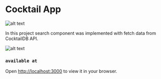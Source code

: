 # Cocktail App

![alt text](https://firebasestorage.googleapis.com/v0/b/birthday-react-6eca4.appspot.com/o/Drinks%2Faffogato.jpg?alt=media&token=022af88a-cde2-4539-b3f0-ff6d0a118a63)

In this project search component was implemented with fetch data from CocktailDB API.

![alt text](https://firebasestorage.googleapis.com/v0/b/birthday-react-6eca4.appspot.com/o/Drinks%2Fcocktail_screen.jpg?alt=media&token=23e2a835-19e0-493a-8328-701e81a5738f)

### `available at`

Open [http://localhost:3000](http://localhost:3000) to view it in your browser.
